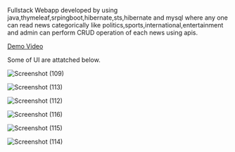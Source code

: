 Fullstack Webapp developed by using java,thymeleaf,srpingboot,hibernate,sts,hibernate and mysql where any one can read news categorically like politics,sports,international,entertainment and admin can perform CRUD operation of each news using apis.
<p><a href="https://youtu.be/q-ff0FB6XUA">Demo Video</a></p>

Some of UI are attatched below.


![Screenshot (109)](https://github.com/shubhampandey7/OnlineNews/assets/126947148/8d2cc685-e6b4-4342-87b7-640da1f51283)

![Screenshot (113)](https://github.com/shubhampandey7/OnlineNews/assets/126947148/27e518f8-5a3c-4b71-9380-fbb2a068e5a8)

![Screenshot (112)](https://github.com/shubhampandey7/OnlineNews/assets/126947148/81d9acea-0295-446b-a4fa-4a71126020f1)

![Screenshot (116)](https://github.com/shubhampandey7/OnlineNews/assets/126947148/8bd86055-316d-498d-973b-0ec8794d3bca)

![Screenshot (115)](https://github.com/shubhampandey7/OnlineNews/assets/126947148/3af4a7fc-004f-4bad-94c6-b286e725b3c0)

![Screenshot (114)](https://github.com/shubhampandey7/OnlineNews/assets/126947148/25141ad2-05e7-4349-b643-f8c574d1ccc9)

